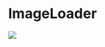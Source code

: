 # ImageLoader
[![](https://jitpack.io/v/mhlistener/ImageLoader.svg)](https://jitpack.io/#mhlistener/ImageLoader)
